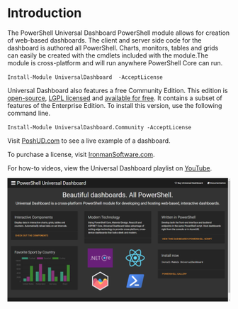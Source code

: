 # Introduction

The PowerShell Universal Dashboard PowerShell module allows for creation of web-based dashboards. The client and server side code for the dashboard is authored all PowerShell. Charts, monitors, tables and grids can easily be created with the cmdlets included with the module.The module is cross-platform and will run anywhere PowerShell Core can run.

`Install-Module UniversalDashboard  -AcceptLicense`

Universal Dashboard also features a free Community Edition. This edition is [open-source](https://github.com/ironmansoftware/universal-dashboard), [LGPL licensed](https://github.com/ironmansoftware/universal-dashboard/blob/master/LICENSE) and [available for free](https://www.powershellgallery.com/packages/UniversalDashboard.Community). It contains a subset of features of the Enterprise Edition. To install this version, use the following command line. 

`Install-Module UniversalDashboard.Community -AcceptLicense`

Visit [PoshUD.com](http://www.poshud.com) to see a live example of a dashboard.

To purchase a license, visit [IronmanSoftware.com](https://ironmansoftware.com).

For how-to videos, view the Universal Dashboard playlist on [YouTube](https://www.youtube.com/playlist?list=PL-0mHH7DlSiSZ4ozleNTUSXNkF6dlySVz).

![](.gitbook/assets/podhud.png)

